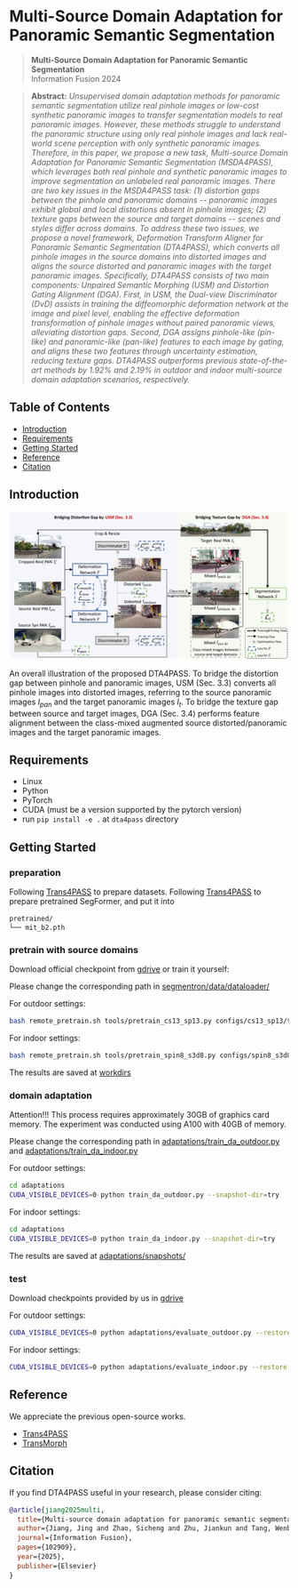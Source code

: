 # Multi-Source Domain Adaptation for Panoramic Semantic Segmentation

> **Multi-Source Domain Adaptation for Panoramic Semantic Segmentation**<br>
> Information Fusion 2024<br>

<!-- [YouTube](https://www.youtube.com/watch?v=c55rRO-Aqac&ab_channel=JaeminNa)<br> -->

> **Abstract:** *Unsupervised domain adaptation methods for panoramic semantic segmentation utilize real pinhole images or low-cost synthetic panoramic images to transfer segmentation models to real panoramic images. However, these methods struggle to understand the panoramic structure using only real pinhole images and lack real-world scene perception with only synthetic panoramic images. Therefore, in this paper, we propose a new task, Multi-source Domain Adaptation for Panoramic Semantic Segmentation (MSDA4PASS), which leverages both real pinhole and synthetic panoramic images to improve segmentation on unlabeled real panoramic images. There are two key issues in the MSDA4PASS task: (1) distortion gaps between the pinhole and panoramic domains -- panoramic images exhibit global and local distortions absent in pinhole images; (2) texture gaps between the source and target domains -- scenes and styles differ across domains. To address these two issues, we propose a novel framework, Deformation Transform Aligner for Panoramic Semantic Segmentation (DTA4PASS), which converts all pinhole images in the source domains into distorted images and aligns the source distorted and panoramic images with the target panoramic images. Specifically, DTA4PASS consists of two main components: Unpaired Semantic Morphing (USM) and Distortion Gating Alignment (DGA). First, in USM, the Dual-view Discriminator (DvD) assists in training the diffeomorphic deformation network at the image and pixel level, enabling the effective deformation transformation of pinhole images without paired panoramic views, alleviating distortion gaps. Second, DGA assigns pinhole-like (pin-like) and panoramic-like (pan-like) features to each image by gating, and aligns these two features through uncertainty estimation, reducing texture gaps. DTA4PASS outperforms previous state-of-the-art methods by 1.92\% and 2.19\% in outdoor and indoor multi-source domain adaptation scenarios, respectively.*

## Table of Contents

- [Introduction](#Introduction)
- [Requirements](#Requirements)
- [Getting Started](#getting-started)
- [Reference](#Reference)
- [Citation](#Citation)

## Introduction

![framework](./intro/framework.png "framework")

An overall illustration of the proposed DTA4PASS. To bridge the distortion gap between pinhole and panoramic images, USM (Sec. 3.3) converts all pinhole images into distorted images, referring to the source panoramic images $I_{pan}$ and the target panoramic images $I_{t}$. To bridge the texture gap between source and target images, DGA (Sec. 3.4) performs feature alignment between the class-mixed augmented source distorted/panoramic images and the target panoramic images.

## Requirements

- Linux
- Python
- PyTorch
- CUDA (must be a version supported by the pytorch version)
- run `pip install -e .` at `dta4pass` directory

## Getting Started

### preparation

Following [Trans4PASS](https://github.com/jamycheung/Trans4PASS) to prepare datasets. 
Following [Trans4PASS](https://github.com/jamycheung/Trans4PASS) to prepare pretrained SegFormer, and put it into

```
pretrained/
└── mit_b2.pth
```

### pretrain with source domains

Download official checkpoint from [gdrive](https://drive.google.com/drive/folders/1KecaSDNXSx5rVdNnbubMuwnSStNLVw7K?usp=sharing) or train it yourself:

Please change the corresponding path in [segmentron/data/dataloader/](segmentron/data/dataloader/)

For outdoor settings:

```bash
bash remote_pretrain.sh tools/pretrain_cs13_sp13.py configs/cs13_sp13/trans4pass_plus_small_512x512.yaml "0,1,2,3"
```

For indoor settings:

```bash
bash remote_pretrain.sh tools/pretrain_spin8_s3d8.py configs/spin8_s3d8/trans4pass_plus_small_512x512.yaml "0,1,2,3"
```

The results are saved at [workdirs](workdirs)

### domain adaptation

Attention!!! This process requires approximately 30GB of graphics card memory. The experiment was conducted using A100 with 40GB of memory.

Please change the corresponding path in [adaptations/train_da_outdoor.py](adaptations/train_da_outdoor.py) and [adaptations/train_da_indoor.py](adaptations/train_da_indoor.py)

For outdoor settings:

```bash
cd adaptations
CUDA_VISIBLE_DEVICES=0 python train_da_outdoor.py --snapshot-dir=try
```

For indoor settings:

```bash
cd adaptations
CUDA_VISIBLE_DEVICES=0 python train_da_indoor.py --snapshot-dir=try
```

The results are saved at [adaptations/snapshots/](adaptations/snapshots/)

### test

Download checkpoints provided by us in [gdrive](https://drive.google.com/drive/folders/1KecaSDNXSx5rVdNnbubMuwnSStNLVw7K?usp=sharing)

For outdoor settings:

```bash
CUDA_VISIBLE_DEVICES=0 python adaptations/evaluate_outdoor.py --restore-from /home/jjiang/experiments/dta4pass/official_pretrained/outdoor_da_57.16.pth
```

For indoor settings:

```bash
CUDA_VISIBLE_DEVICES=0 python adaptations/evaluate_indoor.py --restore-from /home/jjiang/experiments/dta4pass/official_pretrained/indoor_da_70.29.pth
```

## Reference

We appreciate the previous open-source works.

- [Trans4PASS](https://github.com/jamycheung/Trans4PASS)
- [TransMorph](https://github.com/junyuchen245/TransMorph_Transformer_for_Medical_Image_Registration)

## Citation

If you find DTA4PASS useful in your research, please consider citing:

```bibtex
@article{jiang2025multi,
  title={Multi-source domain adaptation for panoramic semantic segmentation},
  author={Jiang, Jing and Zhao, Sicheng and Zhu, Jiankun and Tang, Wenbo and Xu, Zhaopan and Yang, Jidong and Liu, Guoping and Xing, Tengfei and Xu, Pengfei and Yao, Hongxun},
  journal={Information Fusion},
  pages={102909},
  year={2025},
  publisher={Elsevier}
}
```
